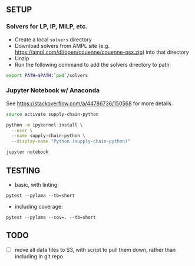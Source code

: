 
## SETUP

### Solvers for LP, IP, MILP, etc.

* Create a local `solvers` directory
* Download solvers from AMPL site (e.g. https://ampl.com/dl/open/couenne/couenne-osx.zip) into that directory
* Unzip
* Run the following command to add the solvers directory to path:

```bash
export PATH=$PATH:`pwd`/solvers
```

### Jupyter Notebook w/ Anaconda

See https://stackoverflow.com/a/44786736/150568 for more details.

```bash
source activate supply-chain-python

python -m ipykernel install \
  --user \
  --name supply-chain-python \
  --display-name "Python (supply-chain-python)"

jupyter notebook
```


## TESTING

* basic, with linting:

`pytest --pylama --tb=short`

* including coverage:

`pytest --pylama --cov=. --tb=short`


## TODO

* [ ] move all data files to S3, with script to pull them down, rather than including in git repo
